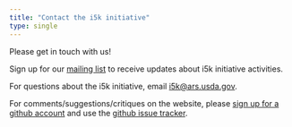 ```yaml
---
title: "Contact the i5k initiative"
type: single
---
```


Please get in touch with us! 

Sign up for our [mailing list](https://listserv.ksu.edu/?SUBED1=ARTHROPODNEWS&A=1) to receive updates about i5k initiative activities. 

For questions about the i5k initiative, email i5k@ars.usda.gov.

For comments/suggestions/critiques on the website, please [sign up for a github account](https://github.com/join) and use the [github issue tracker](https://github.com/i5k/i5k.github.io/issues). 

<!---
Future goal: Use a different email address for the i5k initiative
--->
